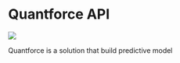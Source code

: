# Quantforce API

![](http://www.quantforce.net/wp-content/uploads/2016/12/logo.png)

Quantforce is a solution that build predictive model

